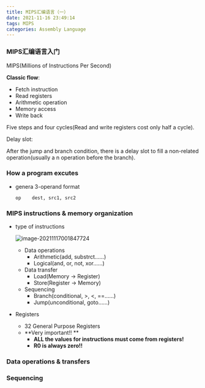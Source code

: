 ```yaml
---
title: MIPS汇编语言（一）
date: 2021-11-16 23:49:14
tags: MIPS
categories: Assembly Language
---
```


### MIPS汇编语言入门

MIPS(Millions of Instructions Per Second)

**Classic flow**:

+ Fetch instruction
+ Read registers
+ Arithmetic operation
+ Memory access
+ Write back

Five steps and four cycles(Read and write registers cost only half a cycle).

Delay slot:

After the jump and branch condition, there is a delay slot to fill a non-related operation(usually a n operation before the branch).

### How a program excutes

+ genera 3-operand format

  ```assembly
  op	dest, src1, src2
  ```

### MIPS instructions & memory organization

+ type of instructions

  ![image-20211117001847724](C:\Users\19749\AppData\Roaming\Typora\typora-user-images\image-20211117001847724.png)

  - Data operations
    - Arithmetic(add, substrct……)
    - Logical(and, or, not, xor……)
  - Data transfer
    - Load(Memory -> Register)
    - Store(Register -> Memory)
  - Sequencing
    - Branch(conditional, >, <, ==……)
    - Jump(unconditional, goto……)

+ Registers

  - 32 General Purpose Registers
  - **Very important!! **
    - **ALL the values for instructions must come from registers!**
    - **R0 is always zero!!**

### Data operations & transfers

### Sequencing



